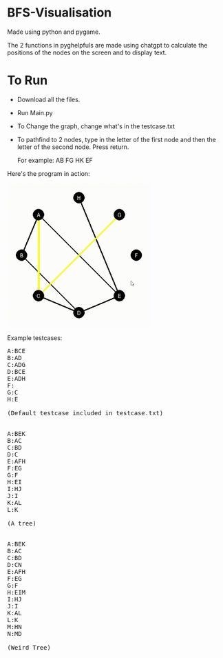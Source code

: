 # BFS-Visualisation

Made using python and pygame.

The 2 functions in pyghelpfuls are made using chatgpt to calculate the positions of the nodes on the screen and to display text.

# To Run
- Download all the files.
- Run Main.py
- To Change the graph, change what's in the testcase.txt
- To pathfind to 2 nodes, type in the letter of the first node and then the letter of the second node. Press return.

  For example: AB FG HK EF

Here's the program in action:

![alt text](https://github.com/Kai-Guan/BFS-Visualisation/blob/main/BFS%20Graph%20Visualisation.gif "Demonstration of the program")


Example testcases:

<pre>
A:BCE
B:AD
C:ADG
D:BCE
E:ADH
F:
G:C
H:E

(Default testcase included in testcase.txt)


A:BEK
B:AC
C:BD
D:C
E:AFH
F:EG
G:F
H:EI
I:HJ
J:I
K:AL
L:K

(A tree)


A:BEK
B:AC
C:BD
D:CN
E:AFH
F:EG
G:F
H:EIM
I:HJ
J:I
K:AL
L:K
M:HN
N:MD

(Weird Tree)
</pre>
